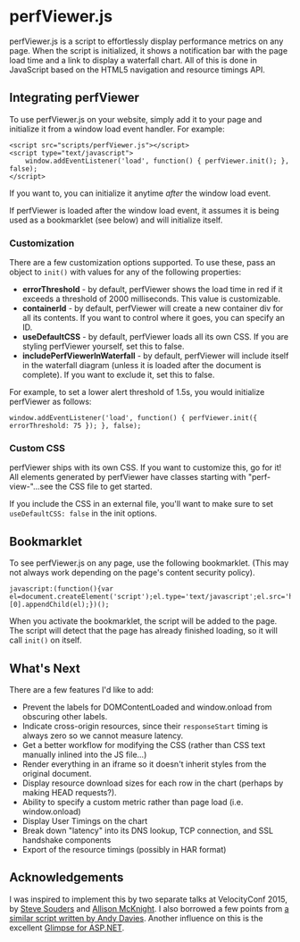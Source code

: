 # perfViewer.js

perfViewer.js is a script to effortlessly display performance metrics on any page.  When the script is initialized, it shows a notification bar with the page load time and a link to display a waterfall chart.  All of this is done in JavaScript based on the HTML5 navigation and resource timings API. 

## Integrating perfViewer
To use perfViewer.js on your website, simply add it to your page and initialize it from a window load event handler.  For example:

	<script src="scripts/perfViewer.js"></script>
	<script type="text/javascript">
		window.addEventListener('load', function() { perfViewer.init(); }, false);
	</script>

If you want to, you can initialize it anytime _after_ the window load event.

If perfViewer is loaded after the window load event, it assumes it is being used as a bookmarklet (see below) and will initialize itself.

### Customization

There are a few customization options supported.  To use these, pass an object to `init()` with values for any of the following properties:

- __errorThreshold__ - by default, perfViewer shows the load time in red if it exceeds a threshold of 2000 milliseconds.  This value is customizable.
- __containerId__ - by default, perfViewer will create a new container div for all its contents. If you want to control where it goes, you can specify an ID.
- __useDefaultCSS__ - by default, perfViewer loads all its own CSS.  If you are styling perfViewer yourself, set this to false.
- __includePerfViewerInWaterfall__ - by default, perfViewer will include itself in the waterfall diagram (unless it is loaded after the document is complete).  If you want to exclude it, set this to false.

For example, to set a lower alert threshold of 1.5s, you would initialize perfViewer as follows:

	window.addEventListener('load', function() { perfViewer.init({ errorThreshold: 75 }); }, false);


### Custom CSS
perfViewer ships with its own CSS.  If you want to customize this, go for it!  All elements generated by perfViewer have classes starting with "perf-view-"...see the CSS file to get started.

If you include the CSS in an external file, you'll want to make sure to set `useDefaultCSS: false` in the init options.

## Bookmarklet
To see perfViewer.js on any page, use the following bookmarklet. (This may not always work depending on the page's content security policy).

    javascript:(function(){var el=document.createElement('script');el.type='text/javascript';el.src='http://www.joestrommen.com/public/perfViewer.js';document.getElementsByTagName('body')[0].appendChild(el);})();

When you activate the bookmarklet, the script will be added to the page.  The script will detect that the page has already finished loading, so it will call `init()` on itself.

## What's Next
There are a few features I'd like to add:

- Prevent the labels for DOMContentLoaded and window.onload from obscuring other labels. 
- Indicate cross-origin resources, since their `responseStart` timing is always zero so we cannot measure latency.
- Get a better workflow for modifying the CSS (rather than CSS text manually inlined into the JS file...)
- Render everything in an iframe so it doesn't inherit styles from the original document.
- Display resource download sizes for each row in the chart (perhaps by making HEAD requests?).
- Ability to specify a custom metric rather than page load (i.e. window.onload)
- Display User Timings on the chart
- Break down "latency" into its DNS lookup, TCP connection, and SSL handshake components 
- Export of the resource timings (possibly in HAR format)

## Acknowledgements

I was inspired to implement this by two separate talks at VelocityConf 2015, by [Steve Souders](http://www.slideshare.net/souders/designperformance-velocity-2015) and [Allison McKnight](https://speakerdeck.com/aemcknig/crafting-performance-alerting-tools).  I also borrowed a few points from [a similar script written by Andy Davies](//andydavies.github.io/waterfall).  Another influence on this is the excellent [Glimpse for ASP.NET](http://getglimpse.com/).
